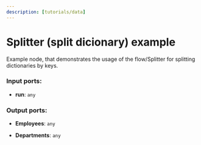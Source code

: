 ```yaml
---
description: [tutorials/data]
---
```


# Splitter (split dicionary) example

Example node, that demonstrates the usage of the flow/Splitter for splitting dictionaries by keys.

### Input ports:

* __run__: ` any `

### Output ports:

* __Employees__: ` any `


* __Departments__: ` any `

